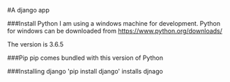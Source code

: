 #A django app

###Install Python
I am using a windows machine for development. Python for windows can be downloaded from https://www.python.org/downloads/

The version is 3.6.5

###Pip
pip comes bundled with this version of Python

###Installing django
'pip install django' installs djnago
  
